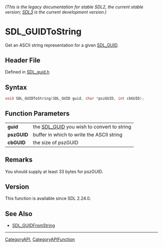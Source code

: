 ###### (This is the legacy documentation for stable SDL2, the current stable version; [SDL3](https://wiki.libsdl.org/SDL3/) is the current development version.)
# SDL_GUIDToString

Get an ASCII string representation for a given [SDL_GUID](SDL_GUID).

## Header File

Defined in [SDL_guid.h](https://github.com/libsdl-org/SDL/blob/SDL2/include/SDL_guid.h)

## Syntax

```c
void SDL_GUIDToString(SDL_GUID guid, char *pszGUID, int cbGUID);

```

## Function Parameters

|                 |                                                        |
| --------------- | ------------------------------------------------------ |
| **guid**        | the [SDL_GUID](SDL_GUID) you wish to convert to string |
| **pszGUID**     | buffer in which to write the ASCII string              |
| **cbGUID**      | the size of pszGUID                                    |

## Remarks

You should supply at least 33 bytes for pszGUID.

## Version

This function is available since SDL 2.24.0.

## See Also

- [SDL_GUIDFromString](SDL_GUIDFromString)

----
[CategoryAPI](CategoryAPI), [CategoryAPIFunction](CategoryAPIFunction)

